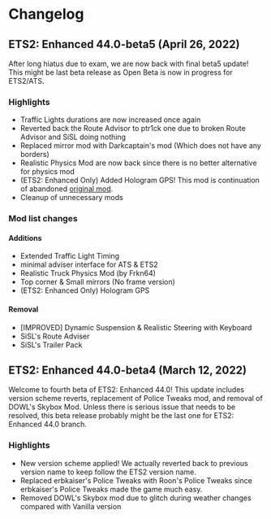 # Changelog
## ETS2: Enhanced 44.0-beta5 (April 26, 2022)
After long hiatus due to exam, we are now back with final beta5 update! This might be last beta release as Open Beta is now in progress for ETS2/ATS.

### Highlights
* Traffic Lights durations are now increased once again
* Reverted back the Route Advisor to ptr1ck one due to broken Route Advisor and SiSL doing nothing
* Replaced mirror mod with Darkcaptain's mod (Which does not have any borders)
* Realistic Physics Mod are now back since there is no better alternative for physics mod
* (ETS2: Enhanced Only) Added Hologram GPS! This mod is continuation of abandoned [original mod](https://steamcommunity.com/sharedfiles/filedetails/?id=1179852675).
* Cleanup of unnecessary mods

### Mod list changes
#### Additions
* Extended Traffic Light Timing
* minimal adviser interface for ATS & ETS2
* Realistic Truck Physics Mod (by Frkn64)
* Top corner & Small mirrors (No frame version)
* (ETS2: Enhanced Only) Hologram GPS

#### Removal
* [IMPROVED] Dynamic Suspension & Realistic Steering with Keyboard
* SiSL's Route Adviser
* SiSL's Trailer Pack

## ETS2: Enhanced 44.0-beta4 (March 12, 2022)
Welcome to fourth beta of ETS2: Enhanced 44.0! This update includes version scheme reverts, replacement of Police Tweaks mod, and removal of DOWL's Skybox Mod. Unless there is serious issue that needs to be resolved, this beta release probably might be the last one for ETS2: Enhanced 44.0 branch.

### Highlights
* New version scheme applied! We actually reverted back to previous version name to keep follow the ETS2 version name.
* Replaced erbkaiser's Police Tweaks with Roon's Police Tweaks since erbkaiser's Police Tweaks made the game much easy.
* Removed DOWL's Skybox mod due to glitch during weather changes compared with Vanilla version